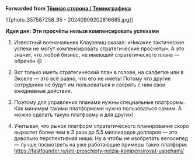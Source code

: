 **Forwarded from [Тёмная сторона / Темнографика](https://t.me/temno/6212)**

![[photo_357587258_95 - 20240909202816685.jpg]]

**Идея дня: Эти просчёты нельзя компенсировать успехами**

1. Известный военачальник Клаузевиц сказал: «Никакие тактические успехи не могут компенсировать стратегические просчеты». А это значит, что любой бизнес, не имеющий стратегического плана — обречён ☹️ 

2. Вот только иметь стратегический план в голове, на салфетке или в Экселе — это всё равно, что его не иметь! Потому что другие сотрудники не будут им пользоваться и сверять с ним свои ежедневные действия.

3. Поэтому для управления планами нужны специальные платформы. Как минимум такими платформами нужно пользоваться самим. А можно сделать такую платформу и для других!

4. Учитывая, что рынок платформ стратегического планирования скоро вырастет более чем в 3 раза до 5.5 миллиардов долларов — это довольно перспективная ниша. Ну а чтобы не изобретать велосипед — лучше посмотреть на уже работающие примеры таких платформ: https://fastfounder.ru/jeti-proschjoty-nelzja-kompensirovat-uspehami/